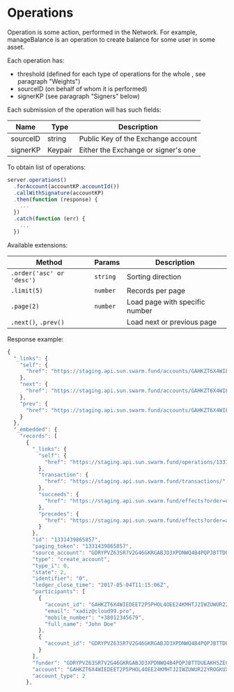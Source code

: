 # Operations

Operation is some action, performed in the Network.
For example, manageBalance is an operation to create balance for some user in some asset.

Each operation has:

 * threshold (defined for each type of operations for the whole , see paragraph "Weights")
 * sourceID (on behalf of whom it is performed) 
 * signerKP (see paragraph "Signers" below)

 
 Each submission of the operation will has such fields:
 
| Name | Type | Description |
| ------ | ------ | ------ |
| sourceID | string | Public Key of the Exchange account |
| signerKP | Keypair | Either the Exchange or signer's one |


To obtain list of operations:

```js
server.operations()
  .forAccount(accountKP.accountId())
  .callWithSignature(accountKP)
  .then(function (response) {
    ...
  })
  .catch(function (err) {
    ...
  })
```

Available extensions:

|Method | Params | Description |
| -- | -- | -- |
| `.order('asc' or 'desc')`| `string` | Sorting direction |
|`.limit(5)` | `number` | Records per page |
|`.page(2)` | `number` | Load page with specific number |
|`.next()`, `.prev()`| | Load next or previous page |



Response example:

```javascript
{
  "_links": {
    "self": {
      "href": "https://staging.api.sun.swarm.fund/accounts/GAHKZT6X4WIEDEET2P5PHOL4OEE24KMHTJ2IWZUWUR22YROGKUXKLIET/operations?order=asc\u0026limit=10\u0026cursor="
    },
    "next": {
      "href": "https://staging.api.sun.swarm.fund/accounts/GAHKZT6X4WIEDEET2P5PHOL4OEE24KMHTJ2IWZUWUR22YROGKUXKLIET/operations?order=asc\u0026limit=10\u0026cursor=15685220569089"
    },
    "prev": {
      "href": "https://staging.api.sun.swarm.fund/accounts/GAHKZT6X4WIEDEET2P5PHOL4OEE24KMHTJ2IWZUWUR22YROGKUXKLIET/operations?order=desc\u0026limit=10\u0026cursor=1331439865857"
    }
  },
  "_embedded": {
    "records": [
      {
        "_links": {
          "self": {
            "href": "https://staging.api.sun.swarm.fund/operations/1331439865857"
          },
          "transaction": {
            "href": "https://staging.api.sun.swarm.fund/transactions/"
          },
          "succeeds": {
            "href": "https://staging.api.sun.swarm.fund/effects?order=desc\u0026cursor=1331439865857"
          },
          "precedes": {
            "href": "https://staging.api.sun.swarm.fund/effects?order=asc\u0026cursor=1331439865857"
          }
        },
        "id": "1331439865857",
        "paging_token": "1331439865857",
        "source_account": "GDRYPVZ63SR7V2G46GKRGABJD3XPDNWQ4B4PQPJBTTDUEAKH5ZECPTSN",
        "type": "create_account",
        "type_i": 0,
        "state": 2,
        "identifier": "0",
        "ledger_close_time": "2017-05-04T11:15:06Z",
        "participants": [
          {
            "account_id": "GAHKZT6X4WIEDEET2P5PHOL4OEE24KMHTJ2IWZUWUR22YROGKUXKLIET",
            "email": "xadiz@cloud99.pro",
            "mobile_number": "+38012345679",
            "full_name": "John Doe"
          },
          {
            "account_id": "GDRYPVZ63SR7V2G46GKRGABJD3XPDNWQ4B4PQPJBTTDUEAKH5ZECPTSN"
          }
        ],
        "funder": "GDRYPVZ63SR7V2G46GKRGABJD3XPDNWQ4B4PQPJBTTDUEAKH5ZECPTSN",
        "account": "GAHKZT6X4WIEDEET2P5PHOL4OEE24KMHTJ2IWZUWUR22YROGKUXKLIET",
        "account_type": 2
      },

```